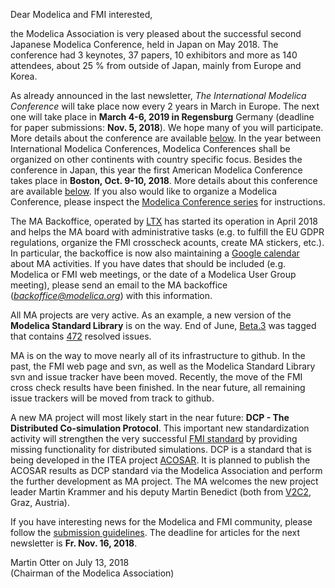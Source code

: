 Dear Modelica and FMI interested,

the Modelica Association is very pleased about the successful second 
Japanese Modelica Conference, held in Japan on May 2018. The conference 
had 3 keynotes, 37 papers, 10 exhibitors and more as 140 attendees, 
about 25 % from outside of Japan, mainly from Europe and Korea.

As already announced in the last newsletter, *The International Modelica Conference* 
will take place now every 2 years in March in Europe. The next one will take 
place in **March 4-6, 2019 in Regensburg** Germany (deadline for paper 
submissions: **Nov. 5, 2018**). We hope many of you will participate. 
More details about the conference are available 
[below](https://newsletter.modelica.org/2018-02/Modelica2019.md).
In the year between International Modelica Conferences, Modelica Conferences shall
be organized on other continents with country specific focus.
Besides the conference in Japan, this year the first American Modelica
Conference takes place in **Boston, Oct. 9-10, 2018**. More details about
this conference are available [below](https://newsletter.modelica.org/2018-02/modelica2018Americas.md).
If you also would like to organize a Modelica Conference, please inspect the 
[Modelica Conference series](https://www.modelica.org/publications/ModelicaConference) 
for instructions.

The MA Backoffice, operated by [LTX](http://www.ltx.de/english.html) has 
started its operation in April 2018 and helps the MA board with administrative
tasks (e.g. to fulfill the EU GDPR regulations, organize the FMI crosscheck acounts,
create MA stickers, etc.). In particular, the backoffice is now also maintaining a 
[Google calendar](https://calendar.google.com/calendar/embed?src=backoffice%40modelica.org&ctz=Europe%2FBerlin)
about MA activities. If you have dates that should be included
(e.g. Modelica or FMI web meetings, or the date of a Modelica User Group meeting),
please send an email to the MA backoffice  (*backoffice@modelica.org*) with this information.

All MA projects are very active. As an example, a new version of the **Modelica Standard Library**
is on the way. End of June, [Beta.3](https://github.com/modelica/ModelicaStandardLibrary/releases/tag/v3.2.3-beta.3) 
was tagged that contains [472](https://github.com/modelica/ModelicaStandardLibrary/releases/download/v3.2.3-beta.3/ResolvedGitHubIssues.pdf) 
resolved issues.

MA is on the way to move nearly all of its infrastructure to github. In the past, the FMI web page
and svn, as well as the Modelica Standard Library svn and issue  tracker have been moved.
Recently, the move of the FMI cross check results have been finished.
In the near future, all remaining issue trackers will be moved from track to github.

A new MA project will most likely start in the near future:
**DCP - The Distributed Co-simulation Protocol**.
This important new standardization activity will strengthen the very successful
[FMI standard](https://fmi-standard.org/) by providing missing functionality for
distributed simulations. DCP is a standard that is being developed in the
ITEA project [ACOSAR](https://itea3.org/project/acosar.html).
It is planned to publish the ACOSAR results as DCP standard via 
the Modelica Association and perform the further development as MA project.
The MA welcomes the new project leader Martin Krammer and his deputy Martin Benedict
(both from [V2C2](https://www.v2c2.at/), Graz, Austria).

If you have interesting news for the Modelica and FMI community, please follow the
[submission guidelines](https://newsletter.modelica.org/submission-guidelines.html). 
The deadline for articles for the next newsletter is **Fr. Nov. 16, 2018**.

Martin Otter on July 13, 2018    
(Chairman of the Modelica Association)

